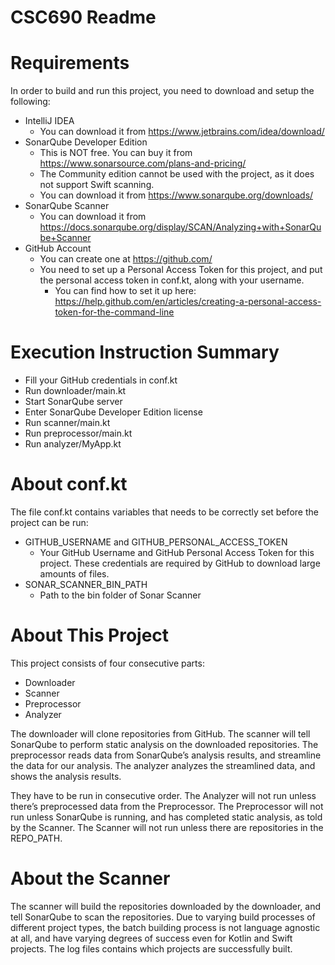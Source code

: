 # CSC690 Readme

# Requirements

In order to build and run this project, you need to download and setup the following:

- IntelliJ IDEA
    - You can download it from https://www.jetbrains.com/idea/download/
- SonarQube Developer Edition
    - This is NOT free. You can buy it from https://www.sonarsource.com/plans-and-pricing/
    - The Community edition cannot be used with the project, as it does not support Swift scanning.
    - You can download it from https://www.sonarqube.org/downloads/
- SonarQube Scanner
    - You can download it from https://docs.sonarqube.org/display/SCAN/Analyzing+with+SonarQube+Scanner
- GitHub Account
    - You can create one at https://github.com/
    - You need to set up a Personal Access Token for this project, and put the personal access token in conf.kt, along with your username.
        - You can find how to set it up here: https://help.github.com/en/articles/creating-a-personal-access-token-for-the-command-line
# Execution Instruction Summary
- Fill your GitHub credentials in conf.kt
- Run downloader/main.kt
- Start SonarQube server
- Enter SonarQube Developer Edition license
- Run scanner/main.kt
- Run preprocessor/main.kt
- Run analyzer/MyApp.kt
# About conf.kt

The file conf.kt contains variables that needs to be correctly set before the project can be run:

- GITHUB_USERNAME and GITHUB_PERSONAL_ACCESS_TOKEN
    - Your GitHub Username and GitHub Personal Access Token for this project. These credentials are required by GitHub to download large amounts of files.
- SONAR_SCANNER_BIN_PATH
    - Path to the bin folder of Sonar Scanner
# About This Project

This project consists of four consecutive parts:

- Downloader
- Scanner
- Preprocessor
- Analyzer

The downloader will clone repositories from GitHub. The scanner will tell SonarQube to perform static analysis on the downloaded repositories. The preprocessor reads data from SonarQube’s analysis results, and streamline the data for our analysis. The analyzer analyzes the streamlined data, and shows the analysis results.

They have to be run in consecutive order. The Analyzer will not run unless there’s preprocessed data from the Preprocessor. The Preprocessor will not run unless SonarQube is running, and has completed static analysis, as told by the Scanner. The Scanner will not run unless there are repositories in the REPO_PATH.

# About the Scanner

The scanner will build the repositories downloaded by the downloader, and tell SonarQube to scan the repositories. Due to varying build processes of different project types, the batch building process is not language agnostic at all, and have varying degrees of success even for Kotlin and Swift projects. The log files contains which projects are successfully built.



